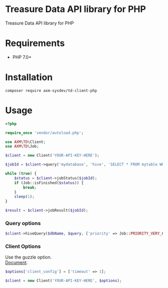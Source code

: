 # Treasure Data API library for PHP

Treasure Data API library for PHP

# Requirements

- PHP 7.0+

# Installation

```
composer require axm-sysdev/td-client-php
```

# Usage

```php
<?php

require_once 'vendor/autoload.php';

use AXM\TD\Client;
use AXM\TD\Job;

$client = new Client('YOUR-API-KEY-HERE');

$jobId = $client->query('mydatabase', 'hive', 'SELECT * FROM mytable WHERE value >= 500');

while (true) {
    $status = $client->jobStatus($jobId);
    if (Job::isFinished($status)) {
        break;
    }
    sleep(1);
}

$result = $client->jobResult($jobId);
```

### Query options

```php
$client->hiveQuery($dbName, $query, ['priority' => Job::PRIORITY_VERY_HIGH, 'engine_version' => 'stable']);
```

### Client Options

Use the guzzle option.  
[Document](https://docs.guzzlephp.org/en/6.5/request-options.html).


```php
$options['client_config'] = ['timeout' => 1];

$client = new Client('YOUR-API-KEY-HERE', $options);
```
